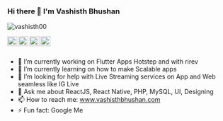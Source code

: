 
### Hi there 👋 I'm Vashisth Bhushan

<p align="left"> <img src="https://komarev.com/ghpvc/?username=vashisth00&label=Profile Views&color=yellow&style=plastic" alt="vashisth00" /> </p>
 <!--- Stole this from rshrc --->

<a href="https://twitter.com/vashisth00">
  <img align="left" alt="Vashisth | Twitter" width="22px" src="https://cdn.jsdelivr.net/npm/simple-icons@v3/icons/twitter.svg" />
</a>
<a href="https://www.linkedin.com/in/vashisth00">
  <img align="left" alt="Vashisth's LinkedIn" width="22px" src="https://cdn.jsdelivr.net/npm/simple-icons@v3/icons/linkedin.svg" />
</a>
<a href="https://www.facebook.com/vashisth00">
  <img align="left" alt="Vashisth's Facebook" width="22px" src="https://cdn.jsdelivr.net/npm/simple-icons@v3/icons/facebook.svg" />
</a>
<a href="mailto://vashisthbhushan@gmail.com">
  <img align="left" alt="Vashisth's Email ID" width="22px" src="https://cdn.jsdelivr.net/npm/simple-icons@v3/icons/gmail.svg" />
</a>
<br />
<br />


- 🔭 I’m currently working on Flutter Apps Hotstep and with rirev
- 🌱 I’m currently learning on how to make Scalable apps
- 🤔 I’m looking for help with Live Streaming services on App and Web seamless like IG Live
- 💬 Ask me about ReactJS, React Native, PHP, MySQL, UI, Designing
- 📫 How to reach me: www.vashisthbhushan.com
- ⚡ Fun fact: Google Me
